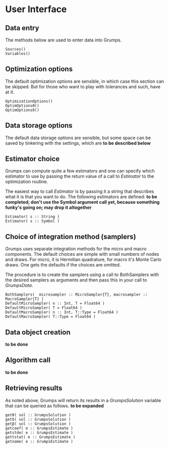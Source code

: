 # User Interface

## Data entry

The methods below are used to enter data into Grumps.

```@docs
Sources()
Variables()
```


## Optimization options

The default optimization options are sensible, in which case this section can be skipped.  But for those who want to play with tolerances and such, have at it.

```@docs
OptimizationOptions()
OptimOptionsθ()
OptimOptionsδ()
```

## Data storage options

The default data storage options are sensible, but some space can be saved by tinkering with the settings, which are **to be described below**  


## Estimator choice

Grumps can compute quite a few estimators and one can specify which estimator to use by passing the return value of a call to *Estimator* to the optimization routine.

The easiest way to call *Estimator* is by passing it a string that describes what it is that you want to do.  The following estimators are defined: **to be completed; don't use the Symbol argument call yet, because something funky's going on; may drop it altogether**

```@docs
Estimator( s :: String )
Estimator( s :: Symbol )
```

## Choice of integration method (samplers)

Grumps uses separate integration methods for the micro and macro components. The default choices are simple with small numbers of nodes and draws. For micro, it is Hermitian quadrature, for macro it's Monte Carlo draws. One gets the defaults if the choices are omitted.

The procedure is to create the samplers using a call to BothSamplers with the desired samplers as arguments and then pass this in your call to *GrumpsData*.
```@docs
BothSamplers(  microsampler :: MicroSampler{T}, macrosampler :: MacroSampler{T} ) 
DefaultMicroSampler( n :: Int, T = Float64 )
DefaultMicroSampler( T = Float64 )
DefaultMacroSampler( n :: Int, T::Type = Float64 )
DefaultMacroSampler( T::Type = Float64 )
```



## Data object creation

**to be done**

## Algorithm call

**to be done**

## Retrieving results

As noted above, Grumps will return its results in a *GrumpsSolution* variable that can be queried as follows.  **to be expanded**

```@docs
getθ( sol :: GrumpsSolution )
getδ( sol :: GrumpsSolution )
getβ( sol :: GrumpsSolution )
getcoef( e :: GrumpsEstimate )
getstde( e :: GrumpsEstimate )
gettstat( e :: GrumpsEstimate )
getname( e :: GrumpsEstimate )
```

